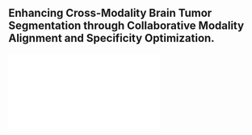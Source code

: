 ## Enhancing Cross-Modality Brain Tumor Segmentation through Collaborative Modality Alignment and Specificity Optimization.

![alt text](model.pdf)


